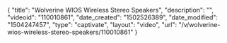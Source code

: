 {
    "title": "Wolverine WIOS Wireless Stereo Speakers",
    "description": "",
    "videoid": "110010861",
    "date_created": "1502526389",
    "date_modified": "1504247457",
    "type": "captivate",
    "layout": "video",
    "url": "\/v\/wolverine-wios-wireless-stereo-speakers\/110010861"
}